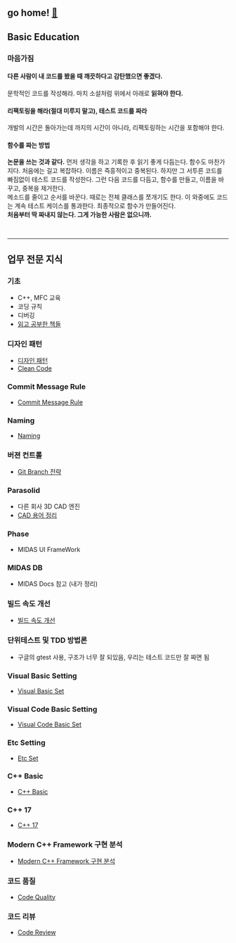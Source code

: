 
## go home! [:house_with_garden:](https://github.com/wnsgml972/midas_log)

## Basic Education

### 마음가짐

#### 다른 사람이 내 코드를 봤을 때 깨끗하다고 감탄했으면 좋겠다.

문학적인 코드를 작성해라. 마치 소설처럼 위에서 아래로 **읽혀야 한다.**

#### 리팩토링을 해라(절대 미루지 말고), 테스트 코드를 짜라

개발의 시간은 돌아가는데 까지의 시간이 아니라, 리팩토링하는 시간을 포함해야 한다.

#### 함수를 짜는 방법

**논문을 쓰는 것과 같다.** 먼저 생각을 하고 기록한 후 읽기 좋게 다듬는다. 함수도 마찬가지다. 처음에는 길고 복잡하다. 이름은 즉흥적이고 중복된다. 하지만 그 서투른 코드를 빠짐없이 테스트 코드를 작성한다. 그런 다음 코드를 다듬고, 함수를 만들고, 이름을 바꾸고, 중복을 제거한다. <br/>
메소드를 줄이고 순서를 바꾼다. 때로는 전체 클래스를 쪼개기도 한다. 이 와중에도 코드는 계속 테스트 케이스를 통과한다. 최종적으로 함수가 만들어진다. <br/>
**처음부터 딱 짜내지 않는다. 그게 가능한 사람은 없으니까.**

<br/><hr/>

## 업무 전문 지식

### 기초
* C++, MFC 교육
* 코딩 규칙
* 디버깅
* [읽고 공부한 책들](/contents/BasicEducation/Book.md)

### 디자인 패턴
* [디자인 패턴](./DesignPattern.md)
* [Clean Code](/contents/BasicEducation/CleanCode.md)

### Commit Message Rule
* [Commit Message Rule](./commit.md)

### Naming
* [Naming](/contents/BasicEducation/Naming.md)

### 버젼 컨트롤
* [Git Branch 전략](/contents/BasicEducation/Git.md)

### Parasolid
* 다른 회사 3D CAD 엔진
* [CAD 용어 정리](/contents/BasicEducation/cad.md)

### Phase
* MIDAS UI FrameWork

### MIDAS DB
* MIDAS Docs 참고 (내가 정리)

### 빌드 속도 개선
* [빌드 속도 개선](./Build.md)

### 단위테스트 및 TDD 방법론
* 구글의 gtest 사용, 구조가 너무 잘 되있음, 우리는 테스트 코드만 잘 짜면 됨

### Visual Basic Setting
* [Visual Basic Set](./VisualBasicSet.md)

### Visual Code Basic Setting
* [Visual Code Basic Set](./VisualCodeBasicSet.md)

### Etc Setting
* [Etc Set](./EtcSet.md)

### C++ Basic
* [C++ Basic](./CppBasic.md)

### C++ 17
* [C++ 17](./cpp17.md)

### Modern C++ Framework 구현 분석
* [Modern C++ Framework 구현 분석](/contents/BasicEducation/framework.md)

### 코드 품질
* [Code Quality](/contents/BasicEducation/CodeQuality.md)

### 코드 리뷰
* [Code Review](/contents/BasicEducation/CodeReview.md)